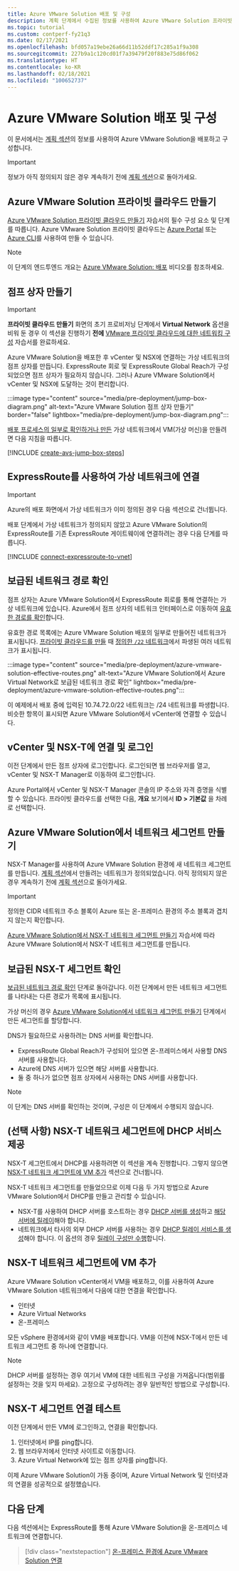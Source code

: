 ```yaml
---
title: Azure VMware Solution 배포 및 구성
description: 계획 단계에서 수집된 정보를 사용하여 Azure VMware Solution 프라이빗 클라우드를 배포하고 구성하는 방법을 알아봅니다.
ms.topic: tutorial
ms.custom: contperf-fy21q3
ms.date: 02/17/2021
ms.openlocfilehash: bfd057a19ebe26a66d11b52ddf17c285a1f9a308
ms.sourcegitcommit: 227b9a1c120cd01f7a39479f20f883e75d86f062
ms.translationtype: HT
ms.contentlocale: ko-KR
ms.lasthandoff: 02/18/2021
ms.locfileid: "100652737"
---
```

# <a name="deploy-and-configure-azure-vmware-solution"></a>Azure VMware Solution 배포 및 구성

이 문서에서는 [계획 섹션](production-ready-deployment-steps.md)의 정보를 사용하여 Azure VMware Solution을 배포하고 구성합니다. 

>[!IMPORTANT]
>정보가 아직 정의되지 않은 경우 계속하기 전에 [계획 섹션](production-ready-deployment-steps.md)으로 돌아가세요.


## <a name="create-an-azure-vmware-solution-private-cloud"></a>Azure VMware Solution 프라이빗 클라우드 만들기

[Azure VMware Solution 프라이빗 클라우드 만들기](tutorial-create-private-cloud.md) 자습서의 필수 구성 요소 및 단계를 따릅니다. Azure VMware Solution 프라이빗 클라우드는 [Azure Portal](tutorial-create-private-cloud.md#azure-portal) 또는 [Azure CLI](tutorial-create-private-cloud.md#azure-cli)를 사용하여 만들 수 있습니다.  

>[!NOTE]
>이 단계의 엔드투엔드 개요는 [Azure VMware Solution: 배포](https://www.youtube.com/embed/gng7JjxgayI) 비디오를 참조하세요.

## <a name="create-the-jump-box"></a>점프 상자 만들기

>[!IMPORTANT]
>**프라이빗 클라우드 만들기** 화면의 초기 프로비저닝 단계에서 **Virtual Network** 옵션을 비워 둔 경우 이 섹션을 진행하기 **전에** [VMware 프라이빗 클라우드에 대한 네트워킹 구성](tutorial-configure-networking.md) 자습서를 완료하세요.  

Azure VMware Solution을 배포한 후 vCenter 및 NSX에 연결하는 가상 네트워크의 점프 상자를 만듭니다. ExpressRoute 회로 및 ExpressRoute Global Reach가 구성되었으면 점프 상자가 필요하지 않습니다.  그러나 Azure VMware Solution에서 vCenter 및 NSX에 도달하는 것이 편리합니다.  

:::image type="content" source="media/pre-deployment/jump-box-diagram.png" alt-text="Azure VMware Solution 점프 상자 만들기" border="false" lightbox="media/pre-deployment/jump-box-diagram.png":::

[배포 프로세스의 일부로 확인하거나 만든](production-ready-deployment-steps.md#attach-virtual-network-to-azure-vmware-solution) 가상 네트워크에서 VM(가상 머신)을 만들려면 다음 지침을 따릅니다. 

[!INCLUDE [create-avs-jump-box-steps](includes/create-jump-box-steps.md)]

## <a name="connect-to-a-virtual-network-with-expressroute"></a>ExpressRoute를 사용하여 가상 네트워크에 연결

>[!IMPORTANT]
>Azure의 배포 화면에서 가상 네트워크가 이미 정의된 경우 다음 섹션으로 건너뜁니다.

배포 단계에서 가상 네트워크가 정의되지 않았고 Azure VMware Solution의 ExpressRoute를 기존 ExpressRoute 게이트웨이에 연결하려는 경우 다음 단계를 따릅니다.

[!INCLUDE [connect-expressroute-to-vnet](includes/connect-expressroute-vnet.md)]

## <a name="verify-network-routes-advertised"></a>보급된 네트워크 경로 확인

점프 상자는 Azure VMware Solution에서 ExpressRoute 회로를 통해 연결하는 가상 네트워크에 있습니다.  Azure에서 점프 상자의 네트워크 인터페이스로 이동하여 [유효한 경로를 확인](../virtual-network/manage-route-table.md#view-effective-routes)합니다.

유효한 경로 목록에는 Azure VMware Solution 배포의 일부로 만들어진 네트워크가 표시됩니다. [프라이빗 클라우드를 만들](#create-an-azure-vmware-solution-private-cloud) 때 [정의한 `/22` 네트워크](production-ready-deployment-steps.md#ip-address-segment)에서 파생된 여러 네트워크가 표시됩니다.  

:::image type="content" source="media/pre-deployment/azure-vmware-solution-effective-routes.png" alt-text="Azure VMware Solution에서 Azure Virtual Network로 보급된 네트워크 경로 확인" lightbox="media/pre-deployment/azure-vmware-solution-effective-routes.png":::

이 예제에서 배포 중에 입력된 10.74.72.0/22 네트워크는 /24 네트워크를 파생합니다.  비슷한 항목이 표시되면 Azure VMware Solution에서 vCenter에 연결할 수 있습니다.

## <a name="connect-and-sign-in-to-vcenter-and-nsx-t"></a>vCenter 및 NSX-T에 연결 및 로그인

이전 단계에서 만든 점프 상자에 로그인합니다. 로그인되면 웹 브라우저를 열고, vCenter 및 NSX-T Manager로 이동하여 로그인합니다.  

Azure Portal에서 vCenter 및 NSX-T Manager 콘솔의 IP 주소와 자격 증명을 식별할 수 있습니다.  프라이빗 클라우드를 선택한 다음, **개요** 보기에서 **ID > 기본값** 을 차례로 선택합니다. 

## <a name="create-a-network-segment-on-azure-vmware-solution"></a>Azure VMware Solution에서 네트워크 세그먼트 만들기

NSX-T Manager를 사용하여 Azure VMware Solution 환경에 새 네트워크 세그먼트를 만듭니다.  [계획 섹션](production-ready-deployment-steps.md)에서 만들려는 네트워크가 정의되었습니다.  아직 정의되지 않은 경우 계속하기 전에 [계획 섹션](production-ready-deployment-steps.md)으로 돌아가세요.

>[!IMPORTANT]
>정의한 CIDR 네트워크 주소 블록이 Azure 또는 온-프레미스 환경의 주소 블록과 겹치지 않는지 확인합니다.  

[Azure VMware Solution에서 NSX-T 네트워크 세그먼트 만들기](tutorial-nsx-t-network-segment.md) 자습서에 따라 Azure VMware Solution에서 NSX-T 네트워크 세그먼트를 만듭니다.

## <a name="verify-advertised-nsx-t-segment"></a>보급된 NSX-T 세그먼트 확인

[보급된 네트워크 경로 확인](#verify-network-routes-advertised) 단계로 돌아갑니다. 이전 단계에서 만든 네트워크 세그먼트를 나타내는 다른 경로가 목록에 표시됩니다.  

가상 머신의 경우 [Azure VMware Solution에서 네트워크 세그먼트 만들기](#create-a-network-segment-on-azure-vmware-solution) 단계에서 만든 세그먼트를 할당합니다.  

DNS가 필요하므로 사용하려는 DNS 서버를 확인합니다.  

- ExpressRoute Global Reach가 구성되어 있으면 온-프레미스에서 사용할 DNS 서버를 사용합니다.  
- Azure에 DNS 서버가 있으면 해당 서버를 사용합니다.  
- 둘 중 하나가 없으면 점프 상자에서 사용하는 DNS 서버를 사용합니다.

>[!NOTE]
>이 단계는 DNS 서버를 확인하는 것이며, 구성은 이 단계에서 수행되지 않습니다.

## <a name="optional-provide-dhcp-services-to-nsx-t-network-segment"></a>(선택 사항) NSX-T 네트워크 세그먼트에 DHCP 서비스 제공

NSX-T 세그먼트에서 DHCP를 사용하려면 이 섹션을 계속 진행합니다. 그렇지 않으면 [NSX-T 네트워크 세그먼트에 VM 추가](#add-a-vm-on-the-nsx-t-network-segment) 섹션으로 건너뜁니다.  

NSX-T 네트워크 세그먼트를 만들었으므로 이제 다음 두 가지 방법으로 Azure VMware Solution에서 DHCP를 만들고 관리할 수 있습니다.

* NSX-T를 사용하여 DHCP 서버를 호스트하는 경우 [DHCP 서버를 생성](manage-dhcp.md#create-a-dhcp-server)하고 [해당 서버에 릴레이](manage-dhcp.md#create-dhcp-relay-service)해야 합니다. 
* 네트워크에서 타사의 외부 DHCP 서버를 사용하는 경우 [DHCP 릴레이 서비스를 생성](manage-dhcp.md#create-dhcp-relay-service)해야 합니다.  이 옵션의 경우 [릴레이 구성만 수행](manage-dhcp.md#create-dhcp-relay-service)합니다.


## <a name="add-a-vm-on-the-nsx-t-network-segment"></a>NSX-T 네트워크 세그먼트에 VM 추가

Azure VMware Solution vCenter에서 VM을 배포하고, 이를 사용하여 Azure VMware Solution 네트워크에서 다음에 대한 연결을 확인합니다.

- 인터넷
- Azure Virtual Networks
- 온-프레미스  

모든 vSphere 환경에서와 같이 VM을 배포합니다.  VM을 이전에 NSX-T에서 만든 네트워크 세그먼트 중 하나에 연결합니다.  

>[!NOTE]
>DHCP 서버를 설정하는 경우 여기서 VM에 대한 네트워크 구성을 가져옵니다(범위를 설정하는 것을 잊지 마세요).  고정으로 구성하려는 경우 일반적인 방법으로 구성합니다.

## <a name="test-the-nsx-t-segment-connectivity"></a>NSX-T 세그먼트 연결 테스트

이전 단계에서 만든 VM에 로그인하고, 연결을 확인합니다.

1. 인터넷에서 IP를 ping합니다.
2. 웹 브라우저에서 인터넷 사이트로 이동합니다.
3. Azure Virtual Network에 있는 점프 상자를 ping합니다.

이제 Azure VMware Solution이 가동 중이며, Azure Virtual Network 및 인터넷과의 연결을 성공적으로 설정했습니다.

## <a name="next-steps"></a>다음 단계

다음 섹션에서는 ExpressRoute를 통해 Azure VMware Solution을 온-프레미스 네트워크에 연결합니다.
> [!div class="nextstepaction"]
> [온-프레미스 환경에 Azure VMware Solution 연결](azure-vmware-solution-on-premises.md)
